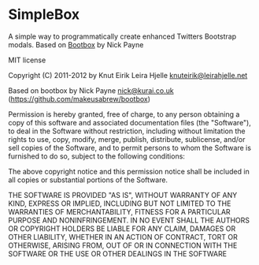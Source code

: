 SimpleBox
=========

A simple way to programmatically create enhanced Twitters Bootstrap modals.
Based on [Bootbox](https://github.com/makeusabrew/bootbox) by Nick Payne

MIT license

Copyright (C) 2011-2012 by Knut Eirik Leira Hjelle <knuteirik@leirahjelle.net>

Based on bootbox by Nick Payne nick@kurai.co.uk (https://github.com/makeusabrew/bootbox)

Permission is hereby granted, free of charge, to any person obtaining a copy of this software and associated documentation files (the "Software"), to deal in the Software without restriction, including without limitation the rights to use, copy, modify, merge, publish, distribute, sublicense, and/or sell copies of the Software, and to permit persons to whom the Software is furnished to do so, subject to the following conditions:

The above copyright notice and this permission notice shall be included in all copies or substantial portions of the Software.

THE SOFTWARE IS PROVIDED "AS IS", WITHOUT WARRANTY OF ANY KIND, EXPRESS OR IMPLIED, INCLUDING BUT NOT LIMITED TO THE WARRANTIES OF MERCHANTABILITY, FITNESS FOR A PARTICULAR PURPOSE AND NONINFRINGEMENT. IN NO EVENT SHALL THE AUTHORS OR COPYRIGHT HOLDERS BE LIABLE FOR ANY CLAIM, DAMAGES OR OTHER LIABILITY, WHETHER IN AN ACTION OF CONTRACT, TORT OR OTHERWISE, ARISING FROM, OUT OF OR IN CONNECTION WITH THE SOFTWARE OR THE USE OR OTHER DEALINGS IN THE SOFTWARE
